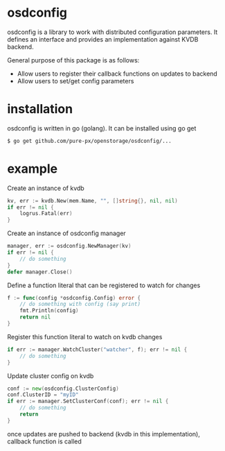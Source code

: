 # osdconfig
osdconfig is a library to work with distributed configuration parameters. It defines an interface and provides an
implementation against KVDB backend.

General purpose of this package is as follows:
* Allow users to register their callback functions on updates to backend
* Allow users to set/get config parameters

# installation
osdconfig is written in go (golang). It can be installed using go get
```bash
$ go get github.com/pure-px/openstorage/osdconfig/...
```

# example
Create an instance of kvdb
```go
kv, err := kvdb.New(mem.Name, "", []string{}, nil, nil)
if err != nil {
    logrus.Fatal(err)
}
```

Create an instance of osdconfig manager
```go
manager, err := osdconfig.NewManager(kv)
if err != nil {
	// do something
}
defer manager.Close()
```

Define a function literal that can be registered to watch for changes
```go
f := func(config *osdconfig.Config) error {
	// do something with config (say print)
	fmt.Println(config)
	return nil
}
```

Register this function literal to watch on kvdb changes
```go
if err := manager.WatchCluster("watcher", f); err != nil {
	// do something
}
```

Update cluster config on kvdb
```go
conf := new(osdconfig.ClusterConfig)
conf.ClusterID = "myID"
if err := manager.SetClusterConf(conf); err != nil {
	// do something
	return
}
```

once updates are pushed to backend (kvdb in this implementation), callback function is called